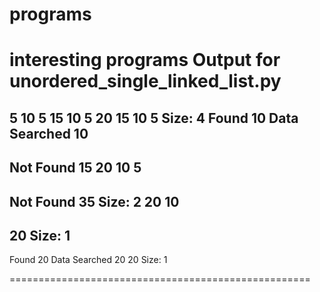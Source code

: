 # programs
interesting programs
Output for unordered_single_linked_list.py
====================================================
5
10 5
15 10 5
20 15 10 5
Size: 4
Found 10
Data Searched 10
--------------------
Not Found 15
20 10 5
--------------------
Not Found 35
Size: 2
20 10
--------------------
20
Size: 1
--------------------
Found 20
Data Searched 20
20
Size: 1

====================================================